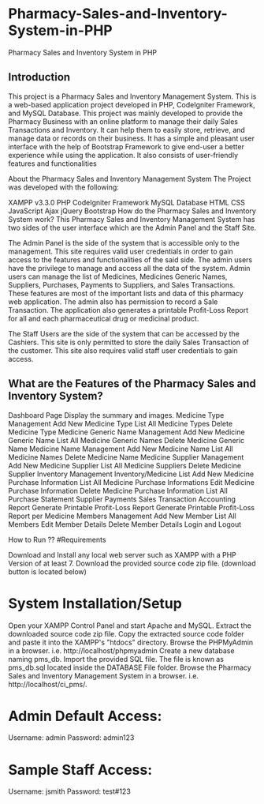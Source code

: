 # Pharmacy-Sales-and-Inventory-System-in-PHP

Pharmacy Sales and Inventory System in PHP

## Introduction
This project is a Pharmacy Sales and Inventory Management System. This is a web-based application project developed in PHP, CodeIgniter Framework, and MySQL Database. This project was mainly developed to provide the Pharmacy Business with an online platform to manage their daily Sales Transactions and Inventory. It can help them to easily store, retrieve, and manage data or records on their business. It has a simple and pleasant user interface with the help of Bootstrap Framework to give end-user a better experience while using the application. It also consists of user-friendly features and functionalities

About the Pharmacy Sales and Inventory Management System
The Project was developed with the following:

XAMPP v3.3.0
PHP
CodeIgniter Framework
MySQL Database
HTML
CSS
JavaScript
Ajax
jQuery
Bootstrap
How do the Pharmacy Sales and Inventory System work?
This Pharmacy Sales and Inventory Management System has two sides of the user interface which are the Admin Panel and the Staff Site.

The Admin Panel is the side of the system that is accessible only to the management. This site requires valid user credentials in order to gain access to the features and functionalities of the said side. The admin users have the privilege to manage and access all the data of the system. Admin users can manage the list of Medicines, Medicines Generic Names, Suppliers, Purchases, Payments to Suppliers, and Sales Transactions. These features are most of the important lists and data of this pharmacy web application. The admin also has permission to record a Sale Transaction. The application also generates a printable Profit-Loss Report for all and each pharmaceutical drug or medicinal product.

The Staff Users are the side of the system that can be accessed by the Cashiers. This site is only permitted to store the daily Sales Transaction of the customer. This site also requires valid staff user credentials to gain access.

## What are the Features of the Pharmacy Sales and Inventory System?
Dashboard Page
Display the summary and images.
Medicine Type Management
Add New Medicine Type
List All Medicine Types
Delete Medicine Type
Medicine Generic Name Management
Add New Medicine Generic Name
List All Medicine Generic Names
Delete Medicine Generic Name
Medicine Name Management
Add New Medicine Name
List All Medicine Names
Delete Medicine Name
Medicine Supplier Management
Add New Medicine Supplier
List All Medicine Suppliers
Delete Medicine Supplier
Inventory Management
Inventory/Medicine List
Add New Medicine Purchase Information
List All Medicine Purchase Informations
Edit Medicine Purchase Information
Delete Medicine Purchase Information
List All Purchase Statement
Supplier Payments
Sales Transaction
Accounting Report
Generate Printable Profit-Loss Report
Generate Printable Profit-Loss Report per Medicine
Members Management
Add New Member
List All Members
Edit Member Details
Delete Member Details
Login and Logout

How to Run ??
#Requirements

Download and Install any local web server such as XAMPP with a PHP Version of at least 7.
Download the provided source code zip file. (download button is located below)
# System Installation/Setup

Open your XAMPP Control Panel and start Apache and MySQL.
Extract the downloaded source code zip file.
Copy the extracted source code folder and paste it into the XAMPP's "htdocs" directory.
Browse the PHPMyAdmin in a browser. i.e. http://localhost/phpmyadmin
Create a new database naming pms_db.
Import the provided SQL file. The file is known as pms_db.sql located inside the DATABASE File folder.
Browse the Pharmacy Sales and Inventory Management System in a browser. i.e. http://localhost/ci_pms/.

# Admin Default Access:
Username: admin
Password: admin123

# Sample Staff Access:
Username: jsmith
Password: test#123
